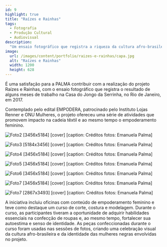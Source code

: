 ```yaml
---
id: 9
highlight: true
title: "Raízes e Rainhas"
tags:
  - Fotografia
  - Produção Cultural
  - Audiovisual
description:
  "Um ensaio fotográfico que registra a riqueza da cultura afro-brasileira e realça a beleza e a força das mulheres que participaram deste processo de empoderamento."
image:
  url: /images/content/portfolio/raizes-e-rainhas/capa.jpg
  alt: "Raízes e Rainhas"
  width: 1200
  height: 628
---
```


<Titulo/>

<Tags />

<IconeCompartilhar />

<ImagemPrincipal />

É uma satisfação para a PALMA contribuir com a realização do projeto Raízes e Rainhas, com o ensaio fotográfico que registra o resultado de alguns meses de trabalho na Casa do Jongo da Serrinha, no Rio de Janeiro, em 2017.

Contemplado pelo edital EMPODERA, patrocinado pelo Instituto Lojas Renner e ONU Mulheres, o projeto ofereceu uma série de atividades que promovem impacto na cadeia têxtil e ao mesmo tempo o empoderamento feminino.

<Galeria>

  ![Foto2 [3456x5184] [cover] [caption: Créditos fotos: Emanuela Palma]](/images/content/portfolio/raizes-e-rainhas/foto-02.jpg)

  ![Foto3 [5184x3456] [cover] [caption: Créditos fotos: Emanuela Palma]](/images/content/portfolio/raizes-e-rainhas/foto-03.jpg)

  ![Foto4 [3456x5184] [cover] [caption: Créditos fotos: Emanuela Palma]](/images/content/portfolio/raizes-e-rainhas/foto-04.jpg)

  ![Foto5 [3456x5184] [cover] [caption: Créditos fotos: Emanuela Palma]](/images/content/portfolio/raizes-e-rainhas/foto-05.jpg)

  ![Foto6 [3456x5184] [cover] [caption: Créditos fotos: Emanuela Palma]](/images/content/portfolio/raizes-e-rainhas/foto-06.jpg)

  ![Foto7 [3456x5184] [cover] [caption: Créditos fotos: Emanuela Palma]](/images/content/portfolio/raizes-e-rainhas/foto-07.jpg)

  ![Foto7 [2867x3493] [cover] [caption: Créditos fotos: Emanuela Palma]](/images/content/portfolio/raizes-e-rainhas/foto-08.jpg)

</Galeria>

A iniciativa incluiu oficinas com conteúdo de empoderamento feminino e teve como destaque um curso de corte, costura e modelagem. Durante o curso, as participantes tiveram a oportunidade de adquirir habilidades essenciais na confecção de roupas e, ao mesmo tempo, fortalecer sua autoestima e senso de identidade. As peças confeccionadas durante o curso foram usadas nas sessões de fotos, criando uma celebração visual da cultura afro-brasileira e da identidade das mulheres negras envolvidas no projeto.

<BotaoCompartilhar />

<Espaco altura="40px" />
